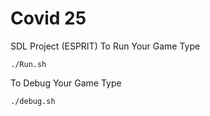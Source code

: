 # Covid 25

SDL Project (ESPRIT)
To Run Your Game Type

```
./Run.sh
```

To Debug Your Game Type

```
./debug.sh
```
